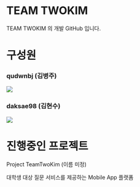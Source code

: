 # TEAM TWOKIM

TEAM TWOKIM 의 개발 GitHub 입니다.

# 구성원

### qudwnbj (김병주)

<a href="https://github.com/qudwnbj">
<img src="https://img.shields.io/badge/-qudwnbj-181717?style=flat-square&logo=Github"/>
</a>

### daksae98 (김현수)
<a href="https://github.com/daksae98">
<img src="https://img.shields.io/badge/-daksae98-181717?style=flat-square&logo=Github"/>
</a>

# 진행중인 프로젝트

Project TeamTwoKim (이름 미정)

대학생 대상 질문 서비스를 제공하는 
Mobile App 플랫폼
